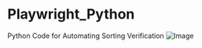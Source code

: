 # Playwright_Python
Python Code for Automating Sorting Verification
![Image](https://github.com/user-attachments/assets/3b94e964-4227-4e6d-8783-2354e53c8a7d)
